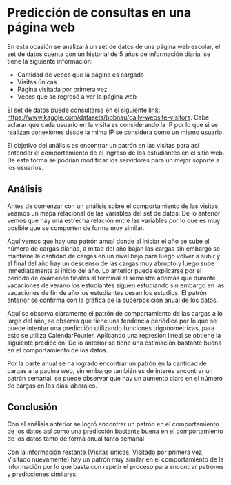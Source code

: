 # Predicción de consultas en una página web
En esta ocasión se analizará un set de datos de una página web escolar, el set de datos cuenta con un historial de 5 años de información diaria, se tiene la siguiente información:
* Cantidad de veces que la página es cargada
* Visitas únicas
* Página visitada por primera vez
* Veces que se regresó a ver la página web

El set de datos puede consultarse en el siguiente link: https://www.kaggle.com/datasets/bobnau/daily-website-visitors. Cabe aclarar que cada usuario en la visita es considerando la IP por lo que si se realizan conexiones desde la mima IP se considera como un mismo usuario.

El objetivo del análisis es encontrar un patrón en las visitas para así entender el comportamiento de el ingreso de los estudiantes en el sitio web. De esta forma se podrían modificar los servidores para un mejor soporte a los usuarios. 

## Análisis
Antes de comenzar con un análisis sobre el comportamiento de las visitas, veamos un mapa relacional de las variables del set de datos:
De lo anterior vemos que hay una estrecha relación entre las variables por lo que es muy posible que se comporten de forma muy similar. 

Aquí vemos que hay una patrón anual donde al iniciar el año se sube el número de cargas diarias, a mitad del año bajan las cargas sin embargo se mantiene la cantidad de cargas en un nivel bajo para luego volver a subir y al final del año hay un descenso de las cargas muy abrupto y luego sube inmediatamente al inicio del año. Lo anterior puede explicarse por el periodo de exámenes finales al terminal el semestre además que durante vacaciones de verano los estudiantes siguen estudiando sin embargo en las vacaciones de fin de año los estudiantes cesan los estudios.  El patrón anterior se confirma con la gráfica de la superposición anual de los datos.

Aquí se observa claramente el patrón de comportamiento de las cargas a lo largo del año, se observa que tiene una tendencia periódica por lo que se puede intentar una predicción utilizando funciones trigonométricas, para esto se utiliza CalendarFourier. Aplicando una regresión lineal se obtiene la siguiente predicción:
De lo anterior se tiene una estimación bastante buena en el comportamiento de los datos. 

Por la parte anual se ha logrado encontrar un patrón  en la cantidad de cargas a la pagina web, sin embargo también es de interés encontrar un patrón semanal, se puede observar que hay un aumento claro en el número de cargas en los días laborales. 

## Conclusión
Con el análisis anterior se logró encontrar un patrón en el comportamiento de los datos así como una predicción bastante buena en el comportamiento de los datos tanto de forma anual tanto semanal. 

Con la información restante (Visitas únicas, Visitado por primera vez, Visitado nuevamente) hay un patrón muy similar en el comportamiento de la información por lo que basta con repetir el proceso para encontrar patrones y predicciones similares.